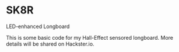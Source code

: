 # SK8R
LED-enhanced Longboard

This is some basic code for my Hall-Effect sensored longboard.  More details will be shared on Hackster.io.
